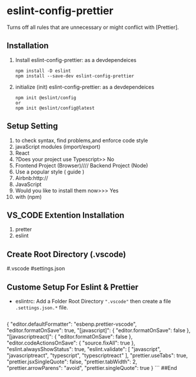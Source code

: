 # eslint-config-prettier

Turns off all rules that are unnecessary or might conflict with [Prettier].
## Installation

1. Install eslint-config-prettier: as a devdependeices

   ```
   npm install -D eslint
   npm install --save-dev eslint-config-prettier
   ```
2. initialize (init) eslint-config-prettier: as a devdependeices

   ```
   npm init @eslint/config
   or
   npm init @eslint/config@latest
   
   ```
   
## Setup Setting
01. to check syntax, find problems,and enforce code style
2. javaScript modules (import/export)
3. React
4. ?Does your project use Typescript>> No
5. Frontend Project (Browser)//// Backend Project (Node)
6. Use a popular style ( guide )
7. Airbnb:http://
8. JavaScript
9. Would you like to install them now>>> Yes
10. with (npm)

## VS_CODE Extention Installation
01. pretter
2. eslint
## Create Root Directory (.vscode)
#.vscode
#settings.json




## Custome Setup For Eslint & Prettier

   - eslintrc: Add a Folder Root Directory `".vscode"` then create a file  `.settings.json.*` file.

     ```json
{
	"editor.defaultFormatter": "esbenp.prettier-vscode",
	"editor.formatOnSave": true,
	"[javascript]": {
		"editor.formatOnSave": false
	},
	"[javascriptreact]": {
		"editor.formatOnSave": false
	},
	"editor.codeActionsOnSave": {
		"source.fixAll": true
	},
	"eslint.alwaysShowStatus": true,
	"eslint.validate": [
		"javascript",
		"javascriptreact",
		"typescript",
		"typescriptreact"
	],
	"prettier.useTabs": true,
	"prettier.jsxSingleQuote": false,
	"prettier.tabWidth": 2,
	"prettier.arrowParens": "avoid",
	"prettier.singleQuote": true
}
     ```
##End
